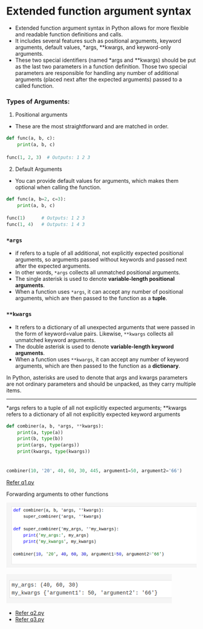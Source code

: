 # Extended function argument syntax 

- Extended function argument syntax in Python allows for more flexible and readable function definitions and calls.
- It includes several features such as positional arguments, keyword arguments, default values, *args, **kwargs, and keyword-only arguments.
- These two special identifiers (named *args and **kwargs) should be put as the last two parameters in a function definition. Those two special parameters are responsible for handling any number of additional arguments (placed next after the expected arguments) passed to a called function.

### **Types of Arguments**:

1. Positional arguments
- These are the most straightforward and are matched in order.

```python
def func(a, b, c):
    print(a, b, c)

func(1, 2, 3)  # Outputs: 1 2 3
```

2. Default Arguments
- You can provide default values for arguments, which makes them optional when calling the function.

```python
def func(a, b=2, c=3):
    print(a, b, c)

func(1)      # Outputs: 1 2 3
func(1, 4)   # Outputs: 1 4 3
```

### `*args`

- if refers to a tuple of all additional, not explicitly expected positional arguments, so arguments passed without keywords and passed next after the expected arguments. 
- In other words, `*args` collects all unmatched positional arguments.
- The single asterisk is used to denote **variable-length positional arguments**. 
- When a function uses `*args`, it can accept any number of positional arguments, which are then passed to the function as a **tuple**.

### `**kwargs`
- It refers to a dictionary of all unexpected arguments that were passed in the form of keyword=value pairs. Likewise, `**kwargs` collects all unmatched keyword arguments.
- The double asterisk is used to denote **variable-length keyword arguments**.
- When a function uses `**kwargs`, it can accept any number of keyword arguments, which are then passed to the function as a **dictionary**.

In Python, asterisks are used to denote that args and kwargs parameters are not ordinary parameters and should be unpacked, as they carry multiple items.

-----

*args refers to a tuple of all not explicitly expected arguments; **kwargs refers to a dictionary of all not explicitly expected keyword arguments
```python 
def combiner(a, b, *args, **kwargs):
    print(a, type(a))
    print(b, type(b))
    print(args, type(args))
    print(kwargs, type(kwargs))


combiner(10, '20', 40, 60, 30, 445, argument1=50, argument2='66')
```

[Refer q1.py](./q1.py)

Forwarding arguments to other functions 

![alt text](image.png)

![alt text](image-1.png)

- [Refer q2.py](./q2.py)
- [Refer q3.py](./q3.py)
